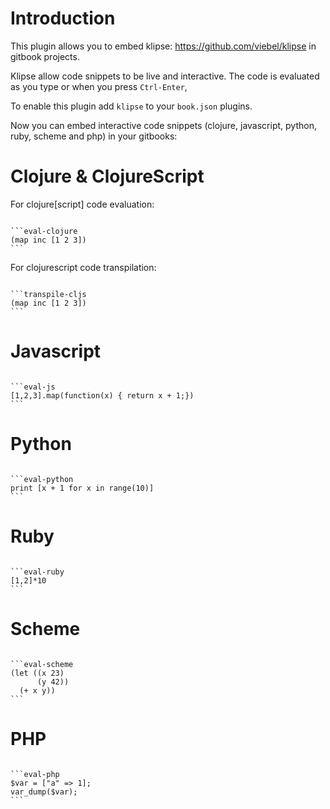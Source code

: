 # Introduction

This plugin allows you to embed klipse: https://github.com/viebel/klipse
in gitbook projects.

Klipse allow code snippets to be live and interactive. The code is evaluated as you type or when you press `Ctrl-Enter`,

To enable this plugin add `klipse` to your `book.json` plugins.

Now you can embed interactive code snippets (clojure, javascript, python, ruby, scheme and php) in your gitbooks:

# Clojure & ClojureScript

For clojure[script] code evaluation:

<pre><code>
&grave;&grave;&grave;eval-clojure
(map inc [1 2 3])
&grave;&grave;&grave;
</code></pre>

For clojurescript code transpilation:

<pre><code>
&grave;&grave;&grave;transpile-cljs
(map inc [1 2 3])
&grave;&grave;&grave;
</code></pre>

# Javascript

<pre><code>
&grave;&grave;&grave;eval-js
[1,2,3].map(function(x) { return x + 1;})
&grave;&grave;&grave;
</code></pre>

# Python

<pre><code>
&grave;&grave;&grave;eval-python
print [x + 1 for x in range(10)]
&grave;&grave;&grave;
</code></pre>


# Ruby
<pre><code>
&grave;&grave;&grave;eval-ruby
[1,2]*10
&grave;&grave;&grave;
</code></pre>

# Scheme 

<pre><code>
&grave;&grave;&grave;eval-scheme
(let ((x 23)
      (y 42))
  (+ x y))
&grave;&grave;&grave;
</code></pre>


# PHP

<pre><code>
&grave;&grave;&grave;eval-php
$var = ["a" => 1];
var_dump($var);
&grave;&grave;&grave;
</code></pre>


